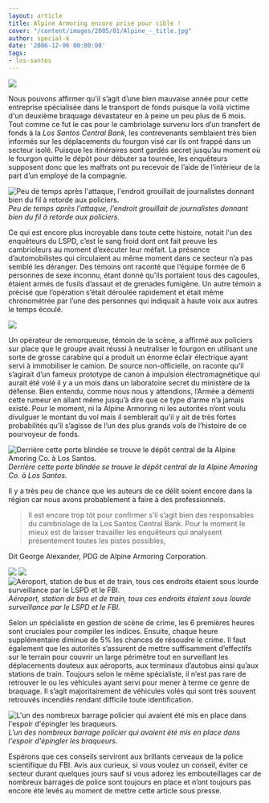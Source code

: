 ```yaml
---
layout: article
title: Alpine Armoring encore prise pour cible !
cover: "/content/images/2005/01/Alpine_-_title.jpg"
author: special-k
date: '2006-12-06 00:00:00'
tags:
- los-santos
---
```


![](/content/images/2005/01/Alpine_-_title.jpg)

Nous pouvons affirmer qu’il s’agit d’une bien mauvaise année pour cette entreprise spécialisée dans le transport de fonds puisque la voilà victime d'un deuxième braquage dévastateur en à peine un peu plus de 6 mois. Tout comme ce fut le cas pour le cambriolage survenu lors d’un transfert de fonds à la _Los Santos Central Bank_, les contrevenants semblaient très bien informés sur les déplacements du fourgon visé car ils ont frappé dans un secteur isolé. Puisque les itinéraires sont gardés secret jusqu’au moment où le fourgon quitte le dépôt pour débuter sa tournée, les enquêteurs supposent donc que les malfrats ont pu recevoir de l’aide de l’intérieur de la part d’un employé de la compagnie.

![Peu de temps après l'attaque, l'endroit grouillait de journalistes donnant bien du fil à retorde aux policiers.](/content/images/2005/01/Alpine_-_Newsvans.jpg)
_Peu de temps après l'attaque, l'endroit grouillait de journalistes donnant bien du fil à retorde aux policiers._[](/content/images/2005/01/Alpine_-_windows_text_1.jpg)

Ce qui est encore plus incroyable dans toute cette histoire, notait l'un des enquêteurs du LSPD, c’est le sang froid dont ont fait preuve les cambrioleurs au moment d’exécuter leur méfait. La présence d’automobilistes qui circulaient au même moment dans ce secteur n’a pas semblé les déranger. Des témoins ont raconté que l’équipe formée de 6 personnes de sexe inconnu,&nbsp;étant donné qu'ils&nbsp;portaient tous des cagoules, étaient armés de fusils d’assaut et de grenades fumigène. Un autre témoin a précisé que l’opération s’était déroulée rapidement et était même chronométrée par l’une des personnes qui indiquait à haute voix aux autres le temps écoulé.

![](/content/images/2005/01/Alpine_-_securicar.jpg)

Un opérateur de remorqueuse, témoin de la scène, a affirmé aux policiers sur place que le groupe avait réussi à neutraliser le fourgon en utilisant une sorte de grosse carabine qui a produit un énorme éclair électrique ayant servi&nbsp;à immobiliser le camion. De source non-officielle, on raconte qu’il s’agirait d’un fameux prototype de canon à impulsion électromagnétique qui aurait été volé il y a un mois dans un laboratoire secret du ministère de la défense. Bien entendu, comme nous nous y attendions, l’Armée a démenti cette rumeur en allant même jusqu’à dire que ce type d’arme n’a jamais existé. Pour le moment, ni la Alpine Armoring ni les autorités n’ont voulu divulguer le montant du vol mais il semblerait qu’il y ait de très fortes probabilités qu’il s’agisse de l’un des plus grands vols de l’histoire de ce pourvoyeur de fonds.

![Derrière cette porte blindée se trouve le dépôt central de la Alpine Amoring Co. à Los Santos.](/content/images/2005/01/Alpine_-_hq_office.jpg)
_Derrière cette porte blindée se trouve le dépôt central de la Alpine Amoring Co. à Los Santos._

Il y a très peu de chance que les auteurs de ce délit soient encore dans la région car nous avons probablement à faire à des professionnels.

> Il est encore trop tôt pour confirmer s’il s’agit bien des responsables du cambriolage de la Los Santos Central Bank. Pour le moment le mieux est de laisser travailler les enquêteurs qui analysent présentement toutes les pistes possibles,

Dit George Alexander, PDG de Alpine Armoring Corporation.

![](/content/images/2005/01/Alpine_-_LSPD_Aeroport.jpg)
![](/content/images/2005/01/Alpine_-_LSPD_bus_terminal.jpg)
![Aéroport, station de bus et de train, tous ces endroits étaient sous lourde surveillance par le LSPD et le FBI.](/content/images/2005/01/Alpine_-_LSPD_train_station.jpg)
_Aéroport, station de bus et de train, tous ces endroits étaient sous lourde surveillance par le LSPD et le FBI._

Selon un spécialiste en gestion de scène de crime, les 6 premières heures sont cruciales pour compiler les indices. Ensuite, chaque heure supplémentaire diminue de 5% les chances de résoudre le crime. Il faut également que les autorités s’assurent de mettre suffisamment d’effectifs sur le terrain pour couvrir un large périmètre tout en surveillant les déplacements douteux aux aéroports, aux terminaux d’autobus ainsi qu’aux stations de train. Toujours selon le même spécialiste, il n’est pas rare de retrouver le ou les véhicules ayant servi pour mener à terme ce genre de braquage. Il s’agit majoritairement de véhicules volés qui sont très souvent retrouvés incendiés rendant difficile toute identification.

![L'un des nombreux barrage policier qui avaient été mis en place dans l'espoir d'épingler les braqueurs.](/content/images/2005/01/Alpine_-_police_roadblock.jpg)
_L'un des nombreux barrage policier qui avaient été mis en place dans l'espoir d'épingler les braqueurs._

Espérons que ces conseils serviront aux brillants cerveaux de la police scientifique du FBI. Avis aux curieux, si vous voulez un conseil, éviter ce secteur durant quelques jours sauf si vous adorez les embouteillages car de nombreux barrages de police sont toujours en place et n’ont toujours pas encore été levés au moment de mettre cette article sous presse.

<!--kg-card-end: markdown-->

